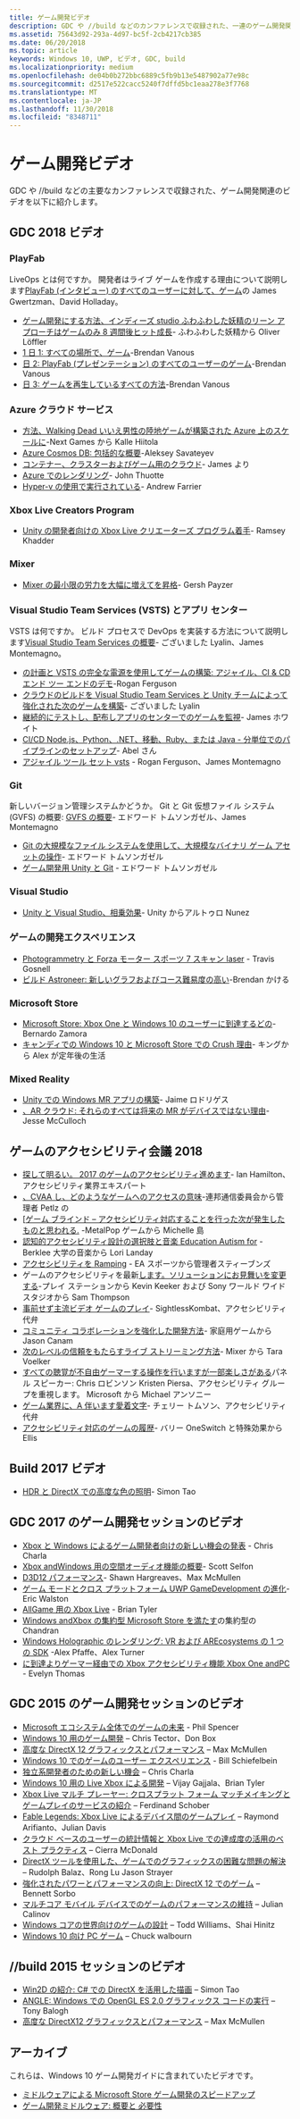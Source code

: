 ```yaml
---
title: ゲーム開発ビデオ
description: GDC や //build などのカンファレンスで収録された、一連のゲーム開発関連のビデオを紹介します。
ms.assetid: 75643d92-293a-4d97-bc5f-2cb4217cb385
ms.date: 06/20/2018
ms.topic: article
keywords: Windows 10, UWP, ビデオ, GDC, build
ms.localizationpriority: medium
ms.openlocfilehash: de04b0b272bbc6889c5fb9b13e5487902a77e98c
ms.sourcegitcommit: d2517e522cacc5240f7dffd5bc1eaa278e3f7768
ms.translationtype: MT
ms.contentlocale: ja-JP
ms.lasthandoff: 11/30/2018
ms.locfileid: "8348711"
---
```

# <a name="game-development-videos"></a>ゲーム開発ビデオ

GDC や //build などの主要なカンファレンスで収録された、ゲーム開発関連のビデオを以下に紹介します。

## <a name="gdc-2018-videos"></a>GDC 2018 ビデオ

### <a name="playfab"></a>PlayFab

LiveOps とは何ですか。 開発者はライブ ゲームを作成する理由について説明します[PlayFab (インタビュー) のすべてのユーザーに対して、ゲーム](https://channel9.msdn.com/Shows/Level-Up/Your-Game-For-Everyone-with-PlayFab)の James Gwertzman、David Holladay。

* [ゲーム開発にする方法、インディーズ studio ふわふわした妖精のリーン アプローチはゲームのみ 8 週間後ヒット成長](https://channel9.msdn.com/Shows/Level-Up/Fluffy-Fairys-Lean-Approach-to-Game-Development-How-an-Indie-Studio-Grew-a-Hit-Game-After-Only-8-W)- ふわふわした妖精から Oliver Löffler
* [1 日 1: すべての場所で、ゲーム](https://channel9.msdn.com/Shows/Level-Up/Your-game-everywhere-PlayFab)-Brendan Vanous
* [日 2: PlayFab (プレゼンテーション) のすべてのユーザーのゲーム](https://channel9.msdn.com/Shows/Level-Up/Your-Game-For-Everyone-With-PlayFab-Theater-Presentation)-Brendan Vanous
* [日 3: ゲームを再生しているすべての方法](https://channel9.msdn.com/Shows/Level-Up/Your-game-every-way-its-played-PlayFab-Theater-Presentation)-Brendan Vanous

### <a name="azure-cloud-services"></a>Azure クラウド サービス

* [方法、Walking Dead いいえ男性の陸地ゲームが構築された Azure 上のスケールに](https://channel9.msdn.com/Shows/Level-Up/How-The-Walking-Dead-No-Mans-Land-was-built-to-scale-on-Azure-Theater-Presentation)-Next Games から Kalle Hiitola
* [Azure Cosmos DB: 包括的な概要](https://channel9.msdn.com/Shows/Level-Up/Azure-Cosmos-DB-Comprehensive-Overview)-Aleksey Savateyev
* [コンテナー、クラスターおよびゲーム用のクラウド](https://channel9.msdn.com/Shows/Level-Up/Containers-Clusters-and-the-Cloud-for-Gaming-Theater-Presentation-1)- James より
* [Azure でのレンダリング](https://channel9.msdn.com/Shows/Level-Up/Rendering-in-Azure-Theater-Presentation)- John Thuotte
* [Hyper-v の使用で実行されている](https://channel9.msdn.com/Shows/Level-Up/Running-on-a-Hypervisor-Theater-Presentation)- Andrew Farrier

### <a name="xbox-live-creators-program"></a>Xbox Live Creators Program

* [Unity の開発者向けの Xbox Live クリエーターズ プログラム着手](https://channel9.msdn.com/Shows/Level-Up/Xbox-Live-Creators-Program-Jumpstart-for-Unity-Developers)- Ramsey Khadder

### <a name="mixer"></a>Mixer

* [Mixer の最小限の労力を大幅に増えてを昇格](https://channel9.msdn.com/Shows/Level-Up/Get-massive-promotion-for-minimal-effort-with-Mixer-Theater-presentation)- Gersh Payzer

### <a name="visual-studio-team-services-vsts-and-app-center"></a>Visual Studio Team Services (VSTS) とアプリ センター

VSTS は何ですか。 ビルド プロセスで DevOps を実装する方法について説明します[Visual Studio Team Services の概要](https://channel9.msdn.com/Shows/Level-Up/Introduction-to-Visual-Studio-Team-Services)- ございました Lyalin、James Montemagno。

* [の計画と VSTS の完全な電源を使用してゲームの構築: アジャイル、CI & CD エンド ツー エンドのデモ](https://channel9.msdn.com/Shows/Level-Up/Planning-and-building-games-using-the-full-power-of-VSTS-Agile-CI--CD-end-to-end-demo)-Rogan Ferguson
* [クラウドのビルドを Visual Studio Team Services と Unity チームによって強化された次のゲームを構築](https://channel9.msdn.com/Shows/Level-Up/Build-your-next-game-powered-by-Visual-Studio-Team-Services-and-Unity-Teams-cloud-build-Theater)- ございました Lyalin
* [継続的にテストし、配布しアプリのセンターでのゲームを監視](https://channel9.msdn.com/Shows/Level-Up/Continuously-Test-distribute-and-monitor-your-game-with-App-Center-Theater-Presentation)- James ホワイト
* [CI/CD Node.js、Python、.NET、移動、Ruby、または Java - 分単位でのパイプラインのセットアップ](https://channel9.msdn.com/Shows/Level-Up/Setup-your-CICD-pipeline-for-Nodejs-Python-NET-Go-Ruby-or-Java-in-Minutes)- Abel さん
* [アジャイル ツール セット vsts](https://channel9.msdn.com/Shows/Level-Up/Agile-tooling-set-with-VSTS) - Rogan Ferguson、James Montemagno

### <a name="git"></a>Git

新しいバージョン管理システムかどうか。 Git と Git 仮想ファイル システム (GVFS) の概要: [GVFS の概要](https://channel9.msdn.com/Shows/Level-Up/Introduction-to-GVFS)- エドワード トムソンガゼル、James Montemagno

* [Git の大規模なファイル システムを使用して、大規模なバイナリ ゲーム アセットの操作](https://channel9.msdn.com/Shows/Level-Up/Working-with-large-binary-game-assets-using-Git-Large-File-system)- エドワード トムソンガゼル
* [ゲーム開発用 Unity と Git](https://channel9.msdn.com/Shows/Level-Up/Git-with-Unity-for-Game-Development) - エドワード トムソンガゼル

### <a name="visual-studio"></a>Visual Studio

* [Unity と Visual Studio、相乗効果](https://channel9.msdn.com/Shows/Level-Up/Unity-and-Visual-Studio-better-together)- Unity からアルトゥロ Nunez

### <a name="game-development-experiences"></a>ゲームの開発エクスペリエンス

* [Photogrammetry と Forza モーター スポーツ 7 スキャン laser](https://channel9.msdn.com/Shows/Level-Up/Photogrammetry-and-Laser-Scanning-in-Forza-Motorsport-7-Theater-Presentation-1) - Travis Gosnell
* [ビルド Astroneer: 新しいグラフおよびコース難易度の高い](https://channel9.msdn.com/Shows/Level-Up/Building-Astroneer-Charting-new-and-challenging-courses)-Brendan かける

### <a name="microsoft-store"></a>Microsoft Store

* [Microsoft Store: Xbox One と Windows 10 のユーザーに到達するどの](https://channel9.msdn.com/Shows/Level-Up/Microsoft-Store-How-You-Can-Reach-Xbox-One-and-Windows-10-users)-Bernardo Zamora
* [キャンディでの Windows 10 と Microsoft Store での Crush 理由](https://channel9.msdn.com/Shows/Level-Up/Why-Candy-Crush-on-Windows-10-and-in-Microsoft-Store)- キングから Alex が定年後の生活

### <a name="mixed-reality"></a>Mixed Reality

* [Unity での Windows MR アプリの構築](https://channel9.msdn.com/Shows/Level-Up/Building-Windows-MR-Apps-with-Unity)- Jaime ロドリゲス
* [、AR クラウド: それらのすべては将来の MR がデバイスではない理由](https://channel9.msdn.com/Shows/Level-Up/The-AR-Cloud-Why-the-future-of-MR-is-not-a-device-itsall-of-them)-Jesse McCulloch

## <a name="game-accessibility-conference-2018"></a>ゲームのアクセシビリティ会議 2018

* [探して明るい。 2017 のゲームのアクセシビリティ進めます](https://channel9.msdn.com/Shows/Level-Up/GAConf-2018-Looking-Bright-2017s-Game-Accessibility-Advances)- Ian Hamilton、アクセシビリティ業界エキスパート
* [、CVAA し、どのようなゲームへのアクセスの意味](https://channel9.msdn.com/Shows/Level-Up/GAConf-2018-The-CVAA-and-What-it-Means-for-Gaming-Access)-連邦通信委員会から管理者 Petlz の
* [[ゲーム ブラインド – アクセシビリティ対応することを行った次が発生したものと思われる.](https://channel9.msdn.com/Shows/Level-Up/GAConf-2018-I-Made-My-Game-Blind-Accessible--You-Wont-Believe-What-Happened-Next) -MetalPop ゲームから Michelle 島
* [認知的アクセシビリティ設計の選択肢と音楽 Education Autism for](https://channel9.msdn.com/Shows/Level-Up/GAConf-2018-Cognitive-Accessibility-Design-Choices-and-Music-Education-for-Autism) - Berklee 大学の音楽から Lori Landay
* [アクセシビリティを Ramping](https://channel9.msdn.com/Shows/Level-Up/GAConf-2018-Ramping-Up-Accessibility) - EA スポーツから管理者スティーブンズ
* ゲームのアクセシビリティを最新[します。ソリューションにお見舞いを変更する](https://channel9.msdn.com/Shows/Level-Up/GAConf-2018-Modern-Game-Accessibility-Changing-Sympathy-to-Solution)-プレイ ステーションから Kevin Keeker および Sony ワールド ワイド スタジオから Sam Thompson
* [事前せず主流ビデオ ゲームのプレイ](https://channel9.msdn.com/Shows/Level-Up/GAConf-2018-Playing-Mainstream-Video-Games-Without-Sight)- SightlessKombat、アクセシビリティ代弁
* [コミュニティ コラボレーションを強化した開発方法](https://channel9.msdn.com/Shows/Level-Up/GAConf-2018-How-Community-Collaboration-Improves-Development)- 家庭用ゲームから Jason Canam
* [次のレベルの信頼をもたらすライブ ストリーミング方法](https://channel9.msdn.com/Shows/Level-Up/GAConf-2018-Beyond-Gaming-How-Live-Streaming-Brings-Next-Level-Inclusion)- Mixer から Tara Voelker
* [すべての聴覚が不自由ゲーマーする操作を行いますが一部楽しさがある](https://channel9.msdn.com/Shows/Level-Up/GAConf-2018-All-Deaf-Gamers-Wanna-Do-is-Have-Some-Fun)パネル スピーカー: Chris ロビンソン Kristen Piersa、アクセシビリティ グループを重視します。 Microsoft から Michael アンソニー
* [ゲーム業界に、A 伴います愛着文字](https://channel9.msdn.com/Shows/Level-Up/GAConf-2018-A-Fraught-Love-Letter-to-the-Games-Industry)- チェリー トムソン、アクセシビリティ代弁
* [アクセシビリティ対応のゲームの履歴](https://channel9.msdn.com/Shows/Level-Up/GAConf-2018-Accessible-Gaming-History)- バリー OneSwitch と特殊効果から Ellis

## <a name="build-2017-videos"></a>Build 2017 ビデオ

* [HDR と DirectX での高度な色の照明](https://channel9.msdn.com/Events/Build/2017/P4061)- Simon Tao

## <a name="gdc-2017-game-dev-session-videos"></a>GDC 2017 のゲーム開発セッションのビデオ

* [Xbox と Windows によるゲーム開発者向けの新しい機会の発表](https://channel9.msdn.com/Events/GDC/GDC-2017/GDC2017-001) - Chris Charla
* [Xbox andWindows 用の空間オーディオ機能の概要](https://channel9.msdn.com/Events/GDC/GDC-2017/GDC2017-002)- Scott Selfon
* [D3D12 パフォーマンス](https://channel9.msdn.com/Events/GDC/GDC-2017/GDC2017-003)- Shawn Hargreaves、Max McMullen
* [ゲーム モードとクロス プラットフォーム UWP GameDevelopment の進化](https://channel9.msdn.com/Events/GDC/GDC-2017/GDC2017-004)- Eric Walston
* [AllGame 用の Xbox Live](https://channel9.msdn.com/Events/GDC/GDC-2017/GDC2017-005) - Brian Tyler
* [Windows andXbox の集約型 Microsoft Store を満たす](https://channel9.msdn.com/Events/GDC/GDC-2017/GDC2017-006)の集約型の Chandran
* [Windows Holographic のレンダリング: VR および AREcosystems の 1 つの SDK](https://channel9.msdn.com/Events/GDC/GDC-2017/GDC2017-008) -Alex Pfaffe、Alex Turner
* [に到達よりゲーマー経由での Xbox アクセシビリティ機能 Xbox One andPC](https://channel9.msdn.com/Events/GDC/GDC-2017/GDC2017-009) - Evelyn Thomas

## <a name="gdc-2015-game-dev-session-videos"></a>GDC 2015 のゲーム開発セッションのビデオ

-   [Microsoft エコシステム全体でのゲームの未来](http://channel9.msdn.com/Events/GDC/GDC-2015/The-Future-of-Gaming-Across-the-Microsoft-Ecosystem) - Phil Spencer
-   [Windows 10 用のゲーム開発](http://channel9.msdn.com/Events/GDC/GDC-2015/Developing-Games-for-Windows-10) – Chris Tector、Don Box
-   [高度な DirectX 12 グラフィックスとパフォーマンス](http://channel9.msdn.com/Events/GDC/GDC-2015/Advanced-DirectX12-Graphics-and-Performance) – Max McMullen
-   [Windows 10 でのゲームのユーザー エクスペリエンス](http://channel9.msdn.com/Events/GDC/GDC-2015/Gaming-Consumer-Experience-on-Windows-10) - Bill Schiefelbein
-   [独立系開発者のための新しい機会](http://channel9.msdn.com/Events/GDC/GDC-2015/New-Opportunities-for-Independent-Developers) – Chris Charla
-   [Windows 10 用の Live Xbox による開発](http://channel9.msdn.com/Events/GDC/GDC-2015/Developing-with-Xbox-Live-for-Windows-10) – Vijay Gajjala、Brian Tyler
-   [Xbox Live マルチ プレーヤー: クロスプラット フォーム マッチメイキングとゲームプレイのサービスの紹介](http://channel9.msdn.com/Events/GDC/GDC-2015/Xbox-Live-Multiplayer-Introducing-services-for-cross-platform-matchmaking-and-gameplay) – Ferdinand Schober
-   [Fable Legends: Xbox Live によるデバイス間のゲームプレイ](http://channel9.msdn.com/Events/GDC/GDC-2015/Fable-Legends-Cross-device-Gameplay-with-Xbox-Live) – Raymond Arifianto、Julian Davis
-   [クラウド ベースのユーザーの統計情報と Xbox Live での達成度の活用のベスト プラクティス](http://channel9.msdn.com/Events/GDC/GDC-2015/Best-Practices-for-Leveraging-Cloud-Based-User-Stats-and-Achievements-in-Xbox-Live) – Cierra McDonald
-   [DirectX ツールを使用した、ゲームでのグラフィックスの困難な問題の解決](http://channel9.msdn.com/Events/GDC/GDC-2015/Solve-the-Tough-Graphics-Problems-with-your-Game-Using-DirectX-Tools) – Rudolph Balaz、Rong Lu Jason Strayer
-   [強化されたパワーとパフォーマンスの向上: DirectX 12 でのゲーム](http://channel9.msdn.com/Events/GDC/GDC-2015/Better-Power-Better-Performance-Your-Game-on-DirectX12) – Bennett Sorbo
-   [マルチコア モバイル デバイスでのゲームのパフォーマンスの維持](http://channel9.msdn.com/Events/GDC/GDC-2015/Sustained-gaming-performance-in-multi-core-mobile-devices) – Julian Calinov
-   [Windows コアの世界向けのゲームの設計](http://channel9.msdn.com/Events/GDC/GDC-2015/Designing-Games-for-a-Windows-Core-World) – Todd Williams、Shai Hinitz
-   [Windows 10 向け PC ゲーム](http://channel9.msdn.com/Events/GDC/GDC-2015/PC-Games-for-Windows-10) – Chuck walbourn

## <a name="build-2015-session-videos"></a>//build 2015 セッションのビデオ

-   [Win2D の紹介: C# での DirectX を活用した描画](https://channel9.msdn.com/Events/Build/2015/2-631) – Simon Tao
-   [ANGLE: Windows での OpenGL ES 2.0 グラフィックス コードの実行](https://channel9.msdn.com/Events/Build/2015/3-686) – Tony Balogh
-   [高度な DirectX12 グラフィックスとパフォーマンス](https://channel9.msdn.com/Events/Build/2015/3-673) – Max McMullen
 

## <a name="archive"></a>アーカイブ

これらは、Windows 10 ゲーム開発ガイドに含まれていたビデオです。

- [ミドルウェアによる Microsoft Store ゲーム開発のスピードアップ](https://channel9.msdn.com/Events/Build/2013/3-187)
- [ゲーム開発ミドルウェア: 概要と 必要性](https://channel9.msdn.com/Series/Windows-Store-Developer-Solutions/Game-Development-Middleware-What-is-it-Do-I-need-it-)
